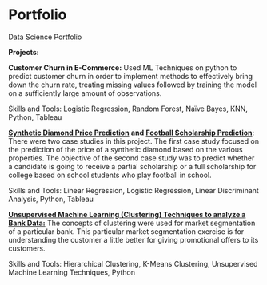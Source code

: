 # Portfolio
Data Science Portfolio

**Projects:**

**Customer Churn in E-Commerce:** Used ML Techniques on python to predict customer churn in order to implement methods to effectively bring down the churn rate, treating missing values followed by training the model on a sufficiently large amount of observations.

Skills and Tools: 
Logistic Regression, Random Forest, Naïve Bayes, KNN, Python, Tableau

[**Synthetic Diamond Price Prediction**](https://github.com/Abhishek9592/Portfolio/blob/442674176f46565f841cf062a84bc391c6bb8301/LinearRegression.ipynb) **and** [**Football Scholarship Prediction**](https://github.com/Abhishek9592/Portfolio/blob/399e8519c63addebd4f3d4c79a2ce67b78ded920/LDA_Football.ipynb): There were two case studies in this project. The first case study focused on the prediction of the price of a synthetic diamond based on the various properties. The objective of the second case study was to predict whether a candidate is going to receive a partial scholarship or a full scholarship for college based on school students who play football in school.

Skills and Tools: 
Linear Regression, Logistic Regression, Linear Discriminant Analysis, Python, Tableau

[**Unsupervised Machine Learning (Clustering) Techniques to analyze a Bank Data:**](https://github.com/Abhishek9592/Portfolio/blob/ee279fc99e54d7ca82dfbd5303254419bb9b6856/bank_marketing.ipynb) The concepts of clustering were used for market segmentation of a particular bank. This particular market segmentation exercise is for understanding the customer a little better for giving promotional offers to its customers.

Skills and Tools: 
Hierarchical Clustering, K-Means Clustering, Unsupervised Machine Learning Techniques, Python
